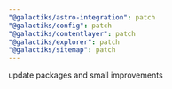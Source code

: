 ```yaml
---
"@galactiks/astro-integration": patch
"@galactiks/config": patch
"@galactiks/contentlayer": patch
"@galactiks/explorer": patch
"@galactiks/sitemap": patch
---
```


update packages and small improvements
